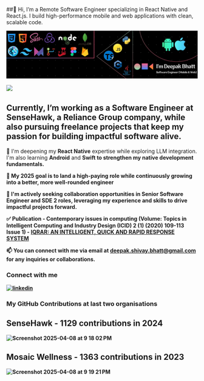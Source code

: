 ##👋 Hi, I’m a Remote Software Engineer specializing in React Native and React.js. I build high-performance mobile and web applications with clean, scalable code.

![Screenshot-1](https://raw.githubusercontent.com/deathook007/deathook007/master/Cover.jpg)

![](https://komarev.com/ghpvc/?username=deathook007&label=PROFILE+VIEWS&style=flat-square&color=brightgreen)

## Currently, I’m working as a Software Engineer at SenseHawk, a Reliance Group company, while also pursuing freelance projects that keep my passion for building impactful software alive.

🌱 I'm deepening my <b>React Native</b> expertise while exploring LLM integration. I'm also learning <b>Android</b> and <b>Swift<b/> to strengthen my native development fundamentals.

🎯 My 2025 goal is to land a high-paying role while continuously growing into a better, more well-rounded engineer

🤝 I'm actively seeking collaboration opportunities in <b>Senior Software Engineer</b> and <b>SDE 2</b> roles, leveraging my experience and skills to drive impactful projects forward.

✅ <b>Publication - </b> Contemporary issues in computing (Volume: Topics in Intelligent Computing and Industry Design (ICID) 2 (1) (2020) 109-113 Issue 1) - <b>[IQRAR: AN INTELLIGENT, QUICK AND RAPID RESPONSE SYSTEM](https://www.researchgate.net/publication/347635135_IQRAR_AN_INTELLIGENT_QUICK_AND_RAPID_ACCIDENT_RESPONSE_SYSTEM)</b>

📫 You can connect with me via email at deepak.shivay.bhatt@gmail.com for any inquiries or collaborations.

### Connect with me

[![linkedin](https://img.shields.io/badge/LinkedIn-0077B5?style=for-the-badge&logo=linkedin&logoColor=white)][linkedin]

### My GitHub Contributions at last two organisations

## SenseHawk - 1129 contributions in 2024

<img width="924" alt="Screenshot 2025-04-08 at 9 18 02 PM" src="https://github.com/user-attachments/assets/7f097d49-7971-4c9d-a047-e22911439896" />

## Mosaic Wellness - 1363 contributions in 2023

<img width="914" alt="Screenshot 2025-04-08 at 9 19 21 PM" src="https://github.com/user-attachments/assets/8aaa299b-1f20-44a7-894f-b47e4892dfff" />

[linkedin]: https://www.linkedin.com/in/deepakbhatt-softwaredeveloper/

